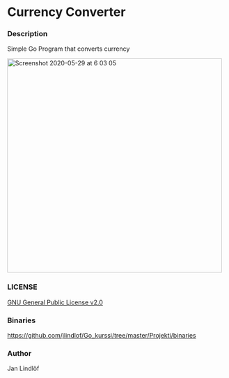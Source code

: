 # Currency Converter


### Description
Simple Go Program that converts currency 

<img width="493" alt="Screenshot 2020-05-29 at 6 03 05" src="https://user-images.githubusercontent.com/10086608/83216592-4b4e7c80-a172-11ea-9cd3-2c949db55066.png">

### LICENSE

[GNU General Public License v2.0](https://github.com/jlindlof/Go_kurssi/blob/master/Projekti/LICENSE)

### Binaries

https://github.com/jlindlof/Go_kurssi/tree/master/Projekti/binaries

### Author

Jan Lindlöf
